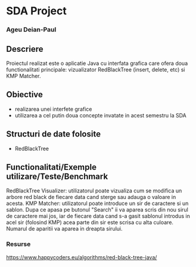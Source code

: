 # SDA Project
### Ageu Deian-Paul

## Descriere
Proiectul realizat este o aplicatie Java cu interfata grafica care ofera doua functionalitati principale: vizualizator RedBlackTree (insert, delete, etc) si KMP Matcher.

## Obiective
* realizarea unei interfete grafice
* utilizarea a cel putin doua concepte invatate in acest semestru la SDA

## Structuri de date folosite

- RedBlackTree

## Functionalitati/Exemple utilizare/Teste/Benchmark
RedBlackTree Visualizer: utilizatorul poate vizualiza cum se modifica un arbore red black de fiecare data cand sterge sau adauga o valoare in acesta.
KMP Matcher: utilizatorul poate introduce un sir de caractere si un sablon. Dupa ce apasa pe butonul "Search" ii va aparea scris din nou sirul de caractere mai jos, iar de fiecare data cand s-a gasit sablonul introdus in acel sir (folosind KMP) acea parte din sir este scrisa cu alta culoare. Numarul de aparitii va aparea in dreapta sirului.

### Resurse
https://www.happycoders.eu/algorithms/red-black-tree-java/
